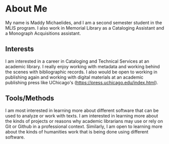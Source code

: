 # About Me
My name is Maddy Michaelides, and I am a second semester student in the MLIS program. I also work in Memorial Library as a Cataloging Assistant and a Monograph Acquisitions assistant. 
## Interests
I am interested in a career in Cataloging and Technical Services at an academic library. I really enjoy working with metadata and working behind the scenes with bibliographic records. I also would be open to working in publishing again and working with digital materials at an academic publishing press like UChicago's (https://press.uchicago.edu/index.html).
## Tools/Methods
I am most interested in learning more about different software that can be used to analyze or work with texts. I am interested in learning more about the kinds of projects or reasons why academic librarians may use or rely on Git or Github in a professional context. Similarly, I am open to learning more about the kinds of humanities work that is being done using different software.